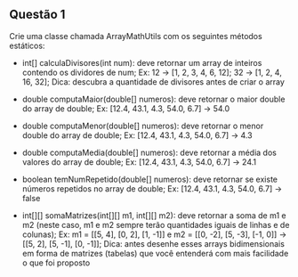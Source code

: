 ## Questão 1

Crie uma classe chamada ArrayMathUtils com os seguintes métodos estáticos:

* int[] calculaDivisores(int num): deve retornar um array de inteiros contendo os dividores de num; Ex: 12 → [1, 2, 3, 4, 6, 12]; 32 → [1, 2, 4, 16, 32]; Dica: descubra a quantidade de divisores antes de criar o array

* double computaMaior(double[] numeros): deve retornar o maior double do array de double; Ex: [12.4, 43.1, 4.3, 54.0, 6.7] → 54.0

* double computaMenor(double[] numeros): deve retornar o menor double do array de double; Ex: [12.4, 43.1, 4.3, 54.0, 6.7] → 4.3

* double computaMedia(double[] numeros): deve retornar a média dos valores do array de double; Ex: [12.4, 43.1, 4.3, 54.0, 6.7] → 24.1

* boolean temNumRepetido(double[] numeros): deve retornar se existe números repetidos no array de double; Ex: [12.4, 43.1, 4.3, 54.0, 6.7] → false

* int[][] somaMatrizes(int[][] m1, int[][] m2): deve retornar a soma de m1 e m2 (neste caso, m1 e m2 sempre terão quantidades iguais de linhas e de colunas); Ex: m1 = [[5, 4], [0, 2], [1, -1]] e m2 = [[0, -2], [5, -3], [-1, 0]] → [[5, 2], [5, -1], [0, -1]]; Dica: antes desenhe esses arrays bidimensionais em forma de matrizes (tabelas) que você entenderá com mais facilidade o que foi proposto